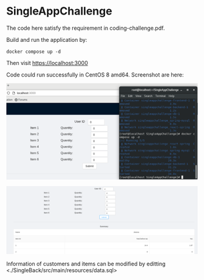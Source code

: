 # SingleAppChallenge

The code here satisfy the requirement in coding-challenge.pdf.

Build and run the application by: 

```
docker compose up -d
```
Then visit <https://localhost:3000>


Code could run successfully in CentOS 8 amd64.
Screenshot are here:


![Screenshot1 ](png/1.PNG)


![Screenshot 2](png/2.PNG)

Information of customers and items can be modified by editting <./SingleBack/src/main/resources/data.sql>



